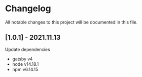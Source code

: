 # Changelog
All notable changes to this project will be documented in this file.

## [1.0.1] - 2021.11.13
Update dependencies
- gatsby v4
- node v14.18.1
- npm v6.14.15


